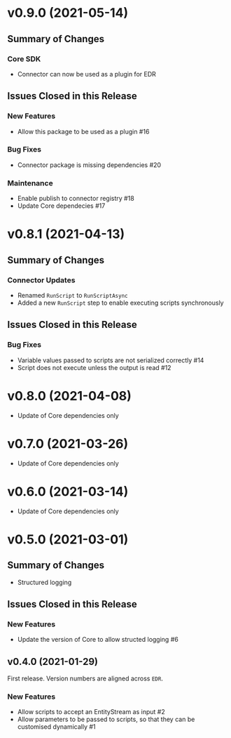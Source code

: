 # v0.9.0 (2021-05-14)

## Summary of Changes

### Core SDK

- Connector can now be used as a plugin for EDR

## Issues Closed in this Release

### New Features

- Allow this package to be used as a plugin #16

### Bug Fixes

- Connector package is missing dependencies #20

### Maintenance

- Enable publish to connector registry #18
- Update Core dependecies #17

# v0.8.1 (2021-04-13)

## Summary of Changes

### Connector Updates

- Renamed `RunScript` to `RunScriptAsync`
- Added a new `RunScript` step to enable executing scripts synchronously

## Issues Closed in this Release

### Bug Fixes

- Variable values passed to scripts are not serialized correctly #14
- Script does not execute unless the output is read #12

# v0.8.0 (2021-04-08)

- Update of Core dependencies only

# v0.7.0 (2021-03-26)

- Update of Core dependencies only

# v0.6.0 (2021-03-14)

- Update of Core dependencies only

# v0.5.0 (2021-03-01)

## Summary of Changes

- Structured logging

## Issues Closed in this Release

### New Features

- Update the version of Core to allow structed logging #6

## v0.4.0 (2021-01-29)

First release. Version numbers are aligned across `EDR`.

### New Features

- Allow scripts to accept an EntityStream as input #2
- Allow parameters to be passed to scripts, so that they can be customised dynamically #1
